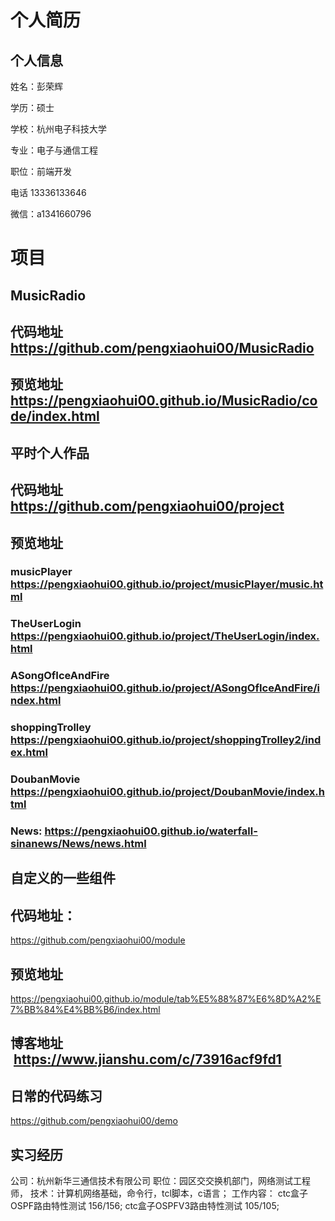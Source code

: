 
# 个人简历
## 个人信息

姓名：彭荣辉

学历：硕士

学校：杭州电子科技大学

专业：电子与通信工程

职位：前端开发

电话 13336133646

微信：a1341660796
# 项目
## MusicRadio
## 代码地址 https://github.com/pengxiaohui00/MusicRadio
## 预览地址 https://pengxiaohui00.github.io/MusicRadio/code/index.html

## 平时个人作品
## 代码地址 https://github.com/pengxiaohui00/project

## 预览地址
###  musicPlayer https://pengxiaohui00.github.io/project/musicPlayer/music.html

### TheUserLogin https://pengxiaohui00.github.io/project/TheUserLogin/index.html

### ASongOfIceAndFire https://pengxiaohui00.github.io/project/ASongOfIceAndFire/index.html

### shoppingTrolley https://pengxiaohui00.github.io/project/shoppingTrolley2/index.html

### DoubanMovie https://pengxiaohui00.github.io/project/DoubanMovie/index.html

### News: https://pengxiaohui00.github.io/waterfall-sinanews/News/news.html

## 自定义的一些组件
## 代码地址：
https://github.com/pengxiaohui00/module
## 预览地址
https://pengxiaohui00.github.io/module/tab%E5%88%87%E6%8D%A2%E7%BB%84%E4%BB%B6/index.html
## 博客地址  https://www.jianshu.com/c/73916acf9fd1
## 日常的代码练习
https://github.com/pengxiaohui00/demo
## 实习经历 
公司：杭州新华三通信技术有限公司
职位：园区交交换机部门，网络测试工程师，
技术：计算机网络基础，命令行，tcl脚本，c语言；
工作内容：
ctc盒子OSPF路由特性测试 156/156;
ctc盒子OSPFV3路由特性测试 105/105;
